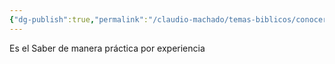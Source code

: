 ```yaml
---
{"dg-publish":true,"permalink":"/claudio-machado/temas-biblicos/conocer/"}
---
```


Es el Saber de manera práctica por experiencia 
